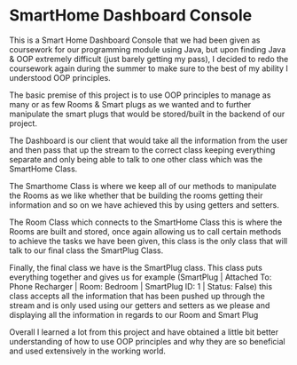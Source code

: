 # SmartHome Dashboard Console

This is a Smart Home Dashboard Console that we had been given as coursework for our programming module using Java, but upon finding Java & OOP extremely difficult (just barely getting my pass), I decided to redo the coursework again during the summer to make sure to the best of my ability I understood OOP principles.

The basic premise of this project is to use OOP principles to manage as many or as few Rooms & Smart plugs as we wanted and to further manipulate the smart plugs that would be stored/built in the backend of our project. 


The Dashboard is our client that would take all the information from the user and then pass that up the stream to the correct class keeping everything separate and only being able to talk to one other class which was the SmartHome Class. 


The Smarthome Class is where we keep all of our methods to manipulate the Rooms as we like whether that be building the rooms getting their information and so on we have achieved this by using getters and setters.

The Room Class which connects to the SmartHome Class this is where the Rooms are built and stored, once again allowing us to call certain methods to achieve the tasks we have been given, this class is the only class that will talk to our final class the SmartPlug Class.

Finally, the final class we have is the SmartPlug class. This class puts everything together and gives us for example (SmartPlug | Attached To: Phone Recharger | Room: Bedroom | SmartPlug ID: 1 | Status: False) this class accepts all the information that has been pushed up through the stream and is only used using our getters and setters as we please and displaying all the information in regards to our Room and Smart Plug

Overall I learned a lot from this project and have obtained a little bit better understanding of how to use OOP principles and why they are so beneficial and used extensively in the working world.
